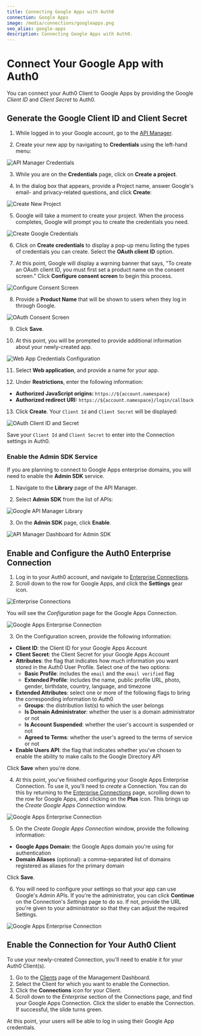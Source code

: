 ```yaml
---
title: Connecting Google Apps with Auth0
connection: Google Apps
image: /media/connections/googleapps.png
seo_alias: google-apps
description: Connecting Google Apps with Auth0.
---
```


# Connect Your Google App with Auth0

You can connect your Auth0 Client to Google Apps by providing the Google *Client ID* and *Client Secret* to Auth0.

## Generate the Google Client ID and Client Secret

1. While logged in to your Google account, go to the [API Manager](https://console.developers.google.com/projectselector/apis/credentials).

2. Create your new app by navigating to **Credentials** using the left-hand menu:

  ![API Manager Credentials](/media/articles/connections/social/google/credentials.png)

3. While you are on the **Credentials** page, click on **Create a project**.

4. In the dialog box that appears, provide a Project name, answer Google's email- and privacy-related questions, and click **Create**:

  ![Create New Project](/media/articles/connections/social/google/create-new-project.png)

5. Google will take a moment to create your project. When the process completes, Google will prompt you to create the credentials you need.

  ![Create Google Credentials](/media/articles/connections/social/google/create-credentials.png)

6. Click on **Create credentials** to display a pop-up menu listing the types of credentials you can create. Select the **OAuth client ID** option.

7. At this point, Google will display a warning banner that says, "To create an OAuth client ID, you must first set a product name on the consent screen." Click **Configure consent screen** to begin this process.

  ![Configure Consent Screen](/media/articles/connections/social/google/create-client-id.png)

8. Provide a **Product Name** that will be shown to users when they log in through Google.

  ![OAuth Consent Screen](/media/articles/connections/social/google/oauth-consent-screen.png)

9. Click **Save**.

10. At this point, you will be prompted to provide additional information about your newly-created app.

  ![Web App Credentials Configuration](/media/articles/connections/social/google/create-client-id-config.png)

11. Select **Web application**, and provide a name for your app.

12. Under **Restrictions**, enter the following information:

  * **Authorized JavaScript origins:** `https://${account.namespace}`
  * **Authorized redirect URI:** `https://${account.namespace}/login/callback`

13. Click **Create**. Your `Client Id` and `Client Secret` will be displayed:

  ![OAuth Client ID and Secret](/media/articles/connections/social/google/oauth-client-info.png)

  Save your `Client Id` and `Client Secret` to enter into the Connection settings in Auth0.

### Enable the Admin SDK Service

If you are planning to connect to Google Apps enterprise domains, you will need to enable the **Admin SDK** service.

1. Navigate to the **Library** page of the API Manager.

2. Select **Admin SDK** from the list of APIs:

  ![Google API Manager Library](/media/articles/connections/social/google/api-manager-library.png)

3. On the **Admin SDK** page, click **Enable**.

  ![API Manager Dashboard for Admin SDK](/media/articles/connections/social/google/enable-admin-sdk.png)

## Enable and Configure the Auth0 Enterprise Connection

1. Log in to your Auth0 account, and navigate to [Enterprise Connections](${manage_url}/#/connections/enterprise).
2. Scroll down to the row for Google Apps, and click the **Settings** gear icon.

  ![Enterprise Connections](/media/articles/connections/enterprise/google/enterprise-connections.png)

  You will see the *Configuration* page for the Google Apps Connection.

  ![Google Apps Enterprise Connection](/media/articles/connections/enterprise/google/google-apps-connection-settings.png)

3. On the Configuration screen, provide the following information:

  * **Client ID**: the Client ID for your Google Apps Account
  * **Client Secret**: the Client Secret for your Google Apps Account
  * **Attributes**: the flag that indicates how much information you want stored in the Auth0 User Profile. Select one of the two options:
    * **Basic Profile**: includes the `email` and the `email verified` flag
    * **Extended Profile**: includes the name, public profile URL, photo, gender, birthdate, country, language, and timezone
  * **Extended Attributes**: select one or more of the following flags to bring the corresponding information to Auth0
    * **Groups**: the distribution list(s) to which the user belongs
    * **Is Domain Administrator**: whether the user is a domain administrator or not
    * **Is Account Suspended**: whether the user's account is suspended or not
    * **Agreed to Terms**: whether the user's agreed to the terms of service or not
  * **Enable Users API**: the flag that indicates whether you've chosen to enable the ability to make calls to the Google Directory API

  Click **Save** when you're done.

4. At this point, you've finished configuring your Google Apps Enterprise Connection. To use it, you'll need to *create* a Connection. You can do this by returning to the [Enterprise Connections](${manage_url}/#/connections/enterprise) page, scrolling down to the row for Google Apps, and clicking on the **Plus** icon. This brings up the *Create Google Apps Connection* window.

  ![Google Apps Enterprise Connection](/media/articles/connections/enterprise/google/create-connection.png)

5. On the *Create Google Apps Connection* window, provide the following information:

  * **Google Apps Domain**: the Google Apps domain you're using for authentication
  * **Domain Aliases** (optional): a comma-separated list of domains registered as aliases for the primary domain

  Click **Save**.

6. You will need to configure your settings so that your app can use Google's Admin APIs. If you're the administrator, you can click **Continue** on the Connection's *Settings* page to do so. If not, provide the URL you're given to your administrator so that they can adjust the required Settings.

  ![Google Apps Enterprise Connection](/media/articles/connections/enterprise/google/config-settings.png)

## Enable the Connection for Your Auth0 Client

To use your newly-created Connection, you'll need to enable it for your Auth0 Client(s).

1. Go to the [Clients](${manage_url}/#/clients) page of the Management Dashboard.
2. Select the Client for which you want to enable the Connection.
3. Click the **Connections** icon for your Client.
4. Scroll down to the *Enterprise* section of the Connections page, and find your Google Apps Connection. Click the slider to enable the Connection. If successful, the slide turns green.

At this point, your users will be able to log in using their Google App credentials.
